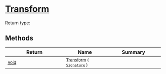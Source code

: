 # [Transform](./ResampleSamplesCountBased-100663803.md)


Return type:
## Methods

| Return | Name | Summary | 
| --- | --- | --- | 
| <sub>[Void](https://docs.microsoft.com/en-us/dotnet/api/System.Void)</sub><img width=200/>| <sub>[Transform](./ResampleSamplesCountBased-100663803.md) ( [`Signature`](./../../../../Signature.md) )</sub>| <sub></sub><img width=200/>| <br>


